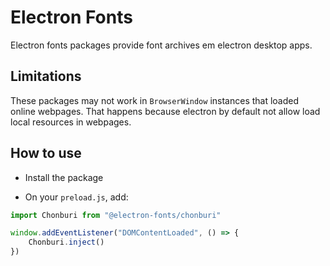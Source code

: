 # Electron Fonts

Electron fonts packages provide font archives em electron desktop apps.

## Limitations

These packages may not work in `BrowserWindow` instances that loaded online webpages. That happens because electron by default not allow load local resources in webpages.

## How to use

* Install the package

* On your `preload.js`, add:

```ts
import Chonburi from "@electron-fonts/chonburi"

window.addEventListener("DOMContentLoaded", () => {
    Chonburi.inject()
})
```